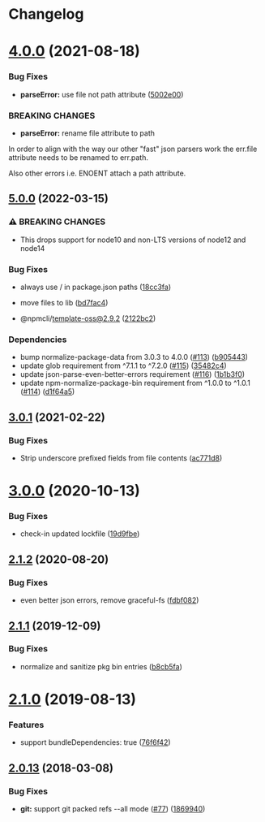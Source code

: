 # Changelog

# [4.0.0](https://github.com/npm/read-package-json/compare/v3.0.1...v4.0.0) (2021-08-18)


### Bug Fixes

* **parseError:** use file not path attribute ([5002e00](https://github.com/npm/read-package-json/commit/5002e00))


### BREAKING CHANGES

* **parseError:** rename file attribute to path

In order to align with the way our other "fast" json parsers work the
err.file attribute needs to be renamed to err.path.

Also other errors i.e. ENOENT attach a path attribute.



<a name="3.0.1"></a>
## [5.0.0](https://www.github.com/npm/read-package-json/compare/v4.1.2...v5.0.0) (2022-03-15)


### ⚠ BREAKING CHANGES

* This drops support for node10 and non-LTS versions of node12 and node14

### Bug Fixes

* always use / in package.json paths ([18cc3fa](https://www.github.com/npm/read-package-json/commit/18cc3faafae4aa39d5c5243feb5240a55da64965))
* move files to lib ([bd7fac4](https://www.github.com/npm/read-package-json/commit/bd7fac4862a6f230bc0e37b3483079cf9a49c275))


* @npmcli/template-oss@2.9.2 ([2122bc2](https://www.github.com/npm/read-package-json/commit/2122bc20231dfd0d6cee85e014e118f12192cdfc))


### Dependencies

* bump normalize-package-data from 3.0.3 to 4.0.0 ([#113](https://www.github.com/npm/read-package-json/issues/113)) ([b905443](https://www.github.com/npm/read-package-json/commit/b90544351fea84cf557572509129e84c06e8be45))
* update glob requirement from ^7.1.1 to ^7.2.0 ([#115](https://www.github.com/npm/read-package-json/issues/115)) ([35482c4](https://www.github.com/npm/read-package-json/commit/35482c48afde7d7d3fc647416acfb30a9c753b1d))
* update json-parse-even-better-errors requirement ([#116](https://www.github.com/npm/read-package-json/issues/116)) ([1b1b3f0](https://www.github.com/npm/read-package-json/commit/1b1b3f0a979d1f6cd4a46b86b21abe020d849052))
* update npm-normalize-package-bin requirement from ^1.0.0 to ^1.0.1 ([#114](https://www.github.com/npm/read-package-json/issues/114)) ([d1f64a5](https://www.github.com/npm/read-package-json/commit/d1f64a5d8250cc96df2f21200f92c5633418b33e))

## [3.0.1](https://github.com/npm/read-package-json/compare/v3.0.0...v3.0.1) (2021-02-22)


### Bug Fixes

* Strip underscore prefixed fields from file contents ([ac771d8](https://github.com/npm/read-package-json/commit/ac771d8))



<a name="3.0.0"></a>
# [3.0.0](https://github.com/npm/read-package-json/compare/v2.1.2...v3.0.0) (2020-10-13)


### Bug Fixes

* check-in updated lockfile ([19d9fbe](https://github.com/npm/read-package-json/commit/19d9fbe))



<a name="2.1.2"></a>
## [2.1.2](https://github.com/npm/read-package-json/compare/v2.1.1...v2.1.2) (2020-08-20)


### Bug Fixes

* even better json errors, remove graceful-fs ([fdbf082](https://github.com/npm/read-package-json/commit/fdbf082))



<a name="2.1.1"></a>
## [2.1.1](https://github.com/npm/read-package-json/compare/v2.1.0...v2.1.1) (2019-12-09)


### Bug Fixes

* normalize and sanitize pkg bin entries ([b8cb5fa](https://github.com/npm/read-package-json/commit/b8cb5fa))



<a name="2.1.0"></a>
# [2.1.0](https://github.com/npm/read-package-json/compare/v2.0.13...v2.1.0) (2019-08-13)


### Features

* support bundleDependencies: true ([76f6f42](https://github.com/npm/read-package-json/commit/76f6f42))



<a name="2.0.13"></a>
## [2.0.13](https://github.com/npm/read-package-json/compare/v2.0.12...v2.0.13) (2018-03-08)


### Bug Fixes

* **git:** support git packed refs --all mode ([#77](https://github.com/npm/read-package-json/issues/77)) ([1869940](https://github.com/npm/read-package-json/commit/1869940))
